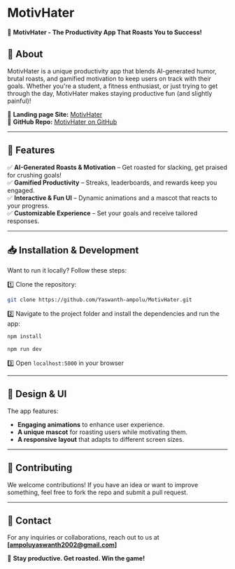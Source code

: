 # MotivHater

🚀 **MotivHater - The Productivity App That Roasts You to Success!**  

## 🌟 About  
MotivHater is a unique productivity app that blends AI-generated humor, brutal roasts, and gamified motivation to keep users on track with their goals. Whether you're a student, a fitness enthusiast, or just trying to get through the day, MotivHater makes staying productive fun (and slightly painful)!  

🔗 **Landing page Site:** [MotivHater](https://motivhater.netlify.app/)  
📂 **GitHub Repo:** [MotivHater on GitHub](https://github.com/Yaswanth-ampolu/MotivHater)  

---

## 📌 Features  
✅ **AI-Generated Roasts & Motivation** – Get roasted for slacking, get praised for crushing goals!  
✅ **Gamified Productivity** – Streaks, leaderboards, and rewards keep you engaged.  
✅ **Interactive & Fun UI** – Dynamic animations and a mascot that reacts to your progress.  
✅ **Customizable Experience** – Set your goals and receive tailored responses.  

---


## 📥 Installation & Development  
Want to run it locally? Follow these steps:  

1️⃣ Clone the repository:  
```bash
git clone https://github.com/Yaswanth-ampolu/MotivHater.git
```  
2️⃣ Navigate to the project folder and install the dependencies and run the app:  
```bash
npm install
```

```bash
npm run dev
```  
3️⃣ Open `localhost:5000` in your browser   

---

## 🎨 Design & UI  
The app features:  
- **Engaging animations** to enhance user experience.  
- **A unique mascot** for roasting users while motivating them.  
- **A responsive layout** that adapts to different screen sizes.  

---

## 🤝 Contributing  
We welcome contributions! If you have an idea or want to improve something, feel free to fork the repo and submit a pull request.  

---

## 📧 Contact  
For any inquiries or collaborations, reach out to us at **[ampoluyaswanth2002@gmail.com]**  

🚀 **Stay productive. Get roasted. Win the game!**  
